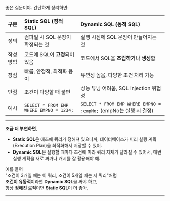 좋은 질문이야. 간단하게 정리하면:

| 구분 | Static SQL (정적 SQL) | Dynamic SQL (동적 SQL) |
|:----|:--------------------|:---------------------|
| 정의 | 컴파일 시 SQL 문장이 확정되는 것 | 실행 시점에 SQL 문장이 만들어지는 것 |
| 작성 방법 | 코드에 SQL이 **고정**되어 있음 | 코드에서 SQL을 **조립하거나 생성**함 |
| 장점 | 빠름, 안정적, 최적화 용이 | 유연성 높음, 다양한 조건 처리 가능 |
| 단점 | 조건이 다양할 때 불편 | 성능 튜닝 어려움, SQL Injection 위험성 |
| 예시 | `SELECT * FROM EMP WHERE EMPNO = 1234;` | `SELECT * FROM EMP WHERE EMPNO = :empNo;`  (empNo는 실행 시 결정) |

---

**조금 더 부연하면**,  
- **Static SQL**은 애초에 쿼리가 정해져 있으니까, 데이터베이스가 미리 실행 계획(Execution Plan)을 최적화해서 저장할 수 있어.
- **Dynamic SQL**은 실행할 때마다 조건에 따라 쿼리 자체가 달라질 수 있어서, 매번 실행 계획을 새로 짜거나 캐시를 잘 활용해야 해.

예를 들어  
"조건이 3개일 때는 이 쿼리, 조건이 5개일 때는 저 쿼리"처럼  
**조건이 유동적**이라면 **Dynamic SQL**을 써야 하고,  
항상 **정해진 로직**이면 **Static SQL**이 더 좋아.

---
